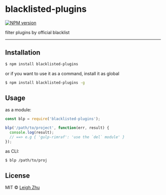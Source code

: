 # blacklisted-plugins
[![NPM version](https://img.shields.io/npm/v/blacklisted-plugins.svg?style=flat)](https://www.npmjs.org/package/blacklisted-plugins)

filter plugins by official blacklist

------

## Installation

```bash
$ npm install blacklisted-plugins
```
or if you want to use it as a command, install it as global

```bash
$ npm install blacklisted-plugins -g
```

## Usage

as a module:

```js
const blp = require('blacklisted-plugins');

blp('/path/to/project', function(err, result) {
  console.log(result);
  // ==> e.g { 'gulp-rimraf': 'use the `del` module' }
});
```

as CLI:

```bash
$ blp /path/to/proj
```

## License

MIT © [Leigh Zhu](#)
